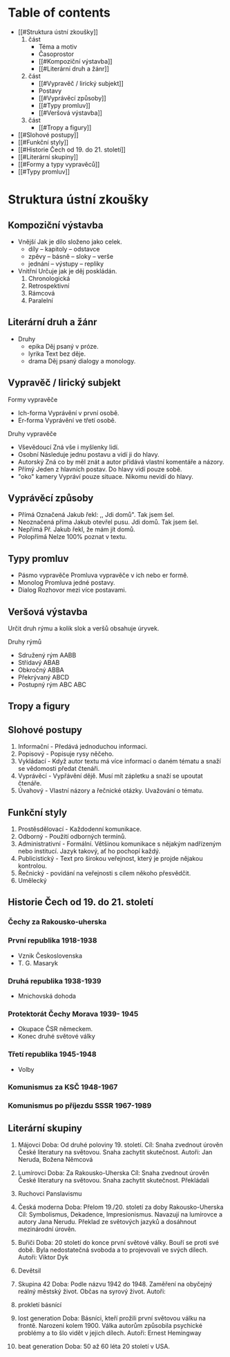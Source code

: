 
# Table of contents
- [[#Struktura ústní zkoušky]]
	1. část
		- Téma a motiv
		- Časoprostor
		- [[#Kompoziční výstavba]]
		- [[#Literární druh a žánr]]
	2. část
		- [[#Vypravěč / lirický subjekt]]
		- Postavy
		- [[#Vyprávěcí způsoby]]
		- [[#Typy promluv]]
		- [[#Veršová výstavba]]
	3. část
		- [[#Tropy a figury]]
- [[#Slohové postupy]]
- [[#Funkční styly]]
- [[#Historie Čech od 19. do 21. století]]
- [[#Literární skupiny]]
- [[#Formy a typy vypravěců]]
- [[#Typy promluv]]

# Struktura ústní zkoušky
## Kompoziční výstavba
- Vnější
	Jak je dílo složeno jako celek.
	- díly – kapitoly – odstavce
	- zpěvy – básně – sloky – verše
	- jednání – výstupy – repliky
- Vnitřní
	Určuje jak je děj poskládán.
	1. Chronologická
	2. Retrospektivní
	3. Rámcová
	4. Paralelní

## Literární druh a žánr 
- Druhy
	- epika
		Děj psaný v próze.
	- lyrika
		Text bez děje.
	- drama
		Děj psaný dialogy a monology.

## Vypravěč / lirický subjekt 
Formy vypravěče
- Ich-forma
	Vyprávění v první osobě.
- Er-forma
	Vyprávění ve třetí osobě.

Druhy vypravěče
- Vševědoucí
	Zná vše i myšlenky lidí.
- Osobní
	Následuje jednu postavu a vidí ji do hlavy.
- Autorský
	Zná co by měl znát a autor přidává vlastní komentáře a názory.
- Přímý
	Jeden z hlavních postav. Do hlavy vidí pouze sobě.
- "oko" kamery
	Vypráví pouze situace. Nikomu nevidí do hlavy.

## Vyprávěcí způsoby
- Přímá 
	Označená
	Jakub řekl: ,, Jdi domů". Tak jsem šel.
- Neoznačená příma
	Jakub otevřel pusu. Jdi domů. Tak jsem šel.
- Nepřímá
	Př. Jakub řekl, že mám jít domů.
- Polopřímá
	Nelze 100% poznat v textu.

## Typy promluv
- Pásmo vypravěče
	Promluva vypravěče v ich nebo er formě.
- Monolog
	Promluva jedné postavy.
- Dialog
	Rozhovor mezi více postavami.

## Veršová výstavba
Určit druh rýmu a kolik slok a veršů obsahuje úryvek.

Druhy rýmů
- Sdružený rým AABB
- Střídavý ABAB
- Obkročný ABBA
- Překrývaný ABCD
- Postupný rým ABC ABC

## Tropy a figury

## Slohové postupy
1. Informační - Předává jednoduchou informaci.
2. Popisový - Popisuje rysy něčeho.
3. Vykládací - Když autor textu má více informací o daném tématu a snaží se vědomosti předat čtenáři.
4. Vyprávěcí - Vypřávění dějě. Musí mít zápletku a snaží se upoutat čtenáře.
5. Úvahový - Vlastní názory a řečnické otázky. Uvažování o tématu.

## Funkční styly
1. Prostěsdělovací - Každodenní komunikace.
2. Odborný - Použití odborných termínů.
3. Administrativní - Formální. Většinou komunikace s nějakým nadřízeným nebo institucí. Jazyk takový, ať ho pochopí každý.
4. Publicistický - Text pro širokou veřejnost, který je projde nějakou kontrolou.
5. Řečnický - povídání na veřejnosti s cílem někoho přesvědčit.
6. Umělecký

## Historie Čech od 19. do 21. století
### Čechy za Rakousko-uherska
### První republika 1918-1938
- Vznik Československa
- T. G. Masaryk
### Druhá republika 1938-1939
- Mnichovská dohoda
### Protektorát Čechy Morava 1939- 1945
- Okupace ČSR německem.
- Konec druhé světové války
### Třetí republika 1945-1948
- Volby
### Komunismus za KSČ 1948-1967
### Komunismus po příjezdu SSSR 1967-1989

## Literární skupiny
1. Májovci
	Doba: Od druhé poloviny 19. století.
	Cíl: Snaha zvednout úrověn České literatury na světovou. Snaha zachytit skutečnost.
	Autoři: Jan Neruda, Božena Němcová
2. Lumírovci
	Doba: Za Rakousko-Uherska
	Cíl: Snaha zvednout úrověn České literatury na světovou. Snaha zachytit skutečnost.
	Překládali 
3. Ruchovci
	Panslavismu
4. Česká moderna
	Doba: Přelom 19./20. století za doby Rakousko-Uherska
	Cíl: Symbolismus, Dekadence, Impresionismus. Navazují na lumírovce a autory Jana Nerudu. Překlad ze světových jazyků a dosáhnout mezinárodní úrověn.
5. Buřiči
	Doba: 20 století do konce první světové války.
	Bouří se proti své době. Byla nedostatečná svoboda a to projevovali ve svých dílech.
	Autoři: Viktor Dyk
5. Devětsil
	
6. Skupina 42
	Doba: Podle názvu 1942 do 1948.
	Zaměření na obyčejný reálný městský život. Občas na syrový život.
	Autoři: 
7. prokletí básnící
8. lost generation
	Doba: Básníci, kteří prožili první světovou válku na frontě. Narozeni kolem 1900.
	Válka autorům způsobila psychické problémy a to šlo vidět v jejich dílech.
	Autoři: Ernest Hemingway
9. beat generation
	Doba: 50 až 60 léta 20 století v USA.
